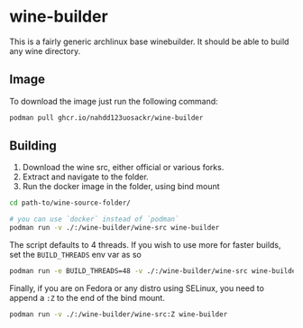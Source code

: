 # wine-builder

This is a fairly generic archlinux base winebuilder. It should be able to build any wine directory.

## Image

To download the image just run the following command:

```sh
podman pull ghcr.io/nahdd123uosackr/wine-builder
```

## Building

1. Download the wine src, either official or various forks.
2. Extract and navigate to the folder.
3. Run the docker image in the folder, using bind mount

```sh
cd path-to/wine-source-folder/

# you can use `docker` instead of `podman`
podman run -v ./:/wine-builder/wine-src wine-builder
```

The script defaults to 4 threads. If you wish to use more for faster builds, set the `BUILD_THREADS` env var as so

```sh
podman run -e BUILD_THREADS=48 -v ./:/wine-builder/wine-src wine-builder
```

Finally, if you are on Fedora or any distro using SELinux, you need to append a `:Z` to the end of the bind mount.

```sh
podman run -v ./:/wine-builder/wine-src:Z wine-builder
```
